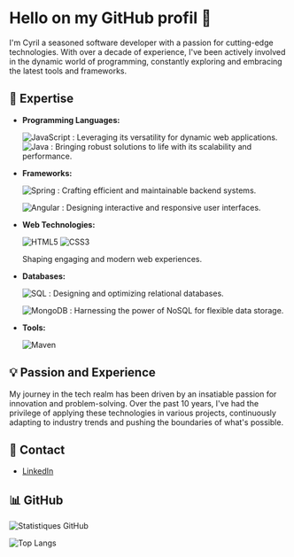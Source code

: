 # Hello on my GitHub profil 👋

I'm Cyril a seasoned software developer with a passion for cutting-edge technologies. With over a decade of experience, I've been actively involved in the dynamic world of programming, constantly exploring and embracing the latest tools and frameworks.

## 🚀 Expertise

- **Programming Languages:**

  ![JavaScript](https://img.shields.io/badge/-JavaScript-F7DF1E?style=flat&logo=javascript&logoColor=white) : Leveraging its versatility for dynamic web applications.
  ![Java](https://img.shields.io/badge/-Java-007396?style=flat&logo=java&logoColor=white) :  Bringing robust solutions to life with its scalability and performance.  
 
- **Frameworks:**

  ![Spring](https://img.shields.io/badge/-Spring-6DB33F?style=flat&logo=spring&logoColor=white) :  Crafting efficient and maintainable backend systems.
  
  ![Angular](https://img.shields.io/badge/-Angular-DD0031?style=flat&logo=angular&logoColor=white) :  Designing interactive and responsive user interfaces.

- **Web Technologies:**

  ![HTML5](https://img.shields.io/badge/-HTML5-E34F26?style=flat&logo=html5&logoColor=white)
  ![CSS3](https://img.shields.io/badge/-CSS3-1572B6?style=flat&logo=css3&logoColor=white)

  Shaping engaging and modern web experiences.

- **Databases:**

  ![SQL](https://img.shields.io/badge/-SQL-4479A1?style=flat&logo=postgresql&logoColor=white) :  Designing and optimizing relational databases.

  ![MongoDB](https://img.shields.io/badge/-MongoDB-47A248?style=flat&logo=mongodb&logoColor=white) :  Harnessing the power of NoSQL for flexible data storage.

- **Tools:**

  ![Maven](https://img.shields.io/badge/-Maven-C71A36?style=flat&logo=apache-maven&logoColor=white)

## 💡 Passion and Experience

My journey in the tech realm has been driven by an insatiable passion for innovation and problem-solving. Over the past 10 years, I've had the privilege of applying these technologies in various projects, continuously adapting to industry trends and pushing the boundaries of what's possible.

## 💬 Contact

- [LinkedIn](https://www.linkedin.com/in/cyril-menard-949246b5/)

## 📊 GitHub

![Statistiques GitHub](https://github-readme-stats.vercel.app/api?username=Taka31&show_icons=true&theme=radical)

![Top Langs](https://github-readme-stats.vercel.app/api/top-langs/?username=Taka31&layout=compact&hide=html)






